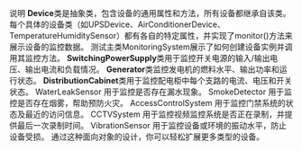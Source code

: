 说明
**Device**类是抽象类，包含设备的通用属性和方法，所有设备都继承自该类。
每个具体的设备类（如UPSDevice、AirConditionerDevice、TemperatureHumiditySensor）都有各自的特定属性，并实现了monitor()方法来展示设备的监控数据。
测试主类MonitoringSystem展示了如何创建设备实例并调用其监控方法。
**SwitchingPowerSupply**类用于监控开关电源的输入/输出电压、输出电流和负载情况。
**Generator**类监控发电机的燃料水平、输出功率和运行状态。
**DistributionCabinet**类用于监控配电柜中每个支路的电流、电压和开关状态。
WaterLeakSensor 用于监控是否存在漏水现象。
SmokeDetector 用于监控是否存在烟雾，帮助预防火灾。
AccessControlSystem 用于监控门禁系统的状态及最近的访问信息。
CCTVSystem 用于监控视频监控系统是否正在录制，并提供最后一次录制时间。
VibrationSensor 用于监控设备或环境的振动水平，防止设备受损。
通过这种面向对象的设计，你可以轻松扩展更多类型的设备。